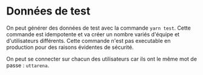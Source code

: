 # Données de test

On peut générer des données de test avec la commande `yarn test`. Cette commande est idempotente et va créer un nombre variés d'équipe et d'utilisateurs différents. Cette commande n'est pas executable en production pour des raisons évidentes de sécurité.

On peut se connecter sur chacun des utilisateurs car ils ont le même mot de passe : `uttarena`.

